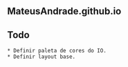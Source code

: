 ## MateusAndrade.github.io

## Todo

    * Definir paleta de cores do IO.
    * Definir layout base.

